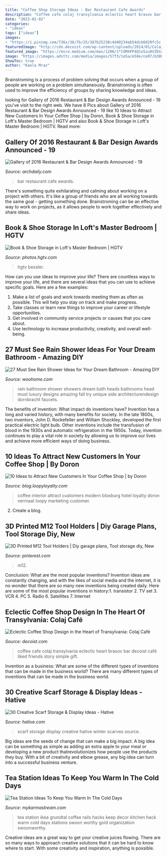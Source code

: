 ```yaml
---
title: "Coffee Shop Storage Ideas : Bar Restaurant Cafe Awards"
description: "Coffee cafe colaj transylvania eclectic heart brasov bar decoist café liked friends story simple gift"
date: "2023-01-02"
categories:
- "ideas"
tags: ["ideas"]
images:
- "https://i.pinimg.com/736x/38/7b/25/387b25238c4d40234ab54dcb0d29fc5c.jpg"
featuredImage: "http://cdn.decoist.com/wp-content/uploads/2014/01/Colaj-Cafe-Brasov-Transylvania-by-Manuel-Teicu-15.jpg"
featured_image: "https://miro.medium.com/max/1200/1*lOMXPP4Q1o5zu0VZEGr2sg.jpeg"
image: "https://images.adsttc.com/media/images/57f3/1e5a/e58e/ce07/b300/0236/large_jpg/News_Cafe_(Johannesburg.jpg?1475550782"
ShowToc: true
author: "Kaela Mraz"
---
```



Brainstroming is a process of problem solving that occurs when a group of people are working on a problem simultaneously. Brainstroming is often used to improve the efficiency of groups by sharing knowledge and ideas.

	

		
looking for Gallery of 2016 Restaurant &amp; Bar Design Awards Announced - 19 you've visit to the right web. We have 8 Pics about Gallery of 2016 Restaurant &amp; Bar Design Awards Announced - 19 like 10 Ideas to Attract New Customers In Your Coffee Shop | by Doron, Book &amp; Shoe Storage in Loft&#039;s Master Bedroom | HGTV and also Book &amp; Shoe Storage in Loft&#039;s Master Bedroom | HGTV. Read more:
		
    
## Gallery Of 2016 Restaurant &amp; Bar Design Awards Announced - 19

<img loading=lazy src="https://images.adsttc.com/media/images/57f3/1e5a/e58e/ce07/b300/0236/large_jpg/News_Cafe_(Johannesburg.jpg?1475550782" onerror="this.onerror=null;this.src='https://tse3.mm.bing.net/th?id=OIP.7LjxiFe2koeDjmtSNDVYJQHaLH&amp;pid=15.1';" alt="Gallery of 2016 Restaurant &amp; Bar Design Awards Announced - 19">

_Source: archdaily.com_

>bar restaurant cafe awards. 

	

There's something quite exhilarating and calming about working on a project with others. It's like a group of friends who are all working towards the same goal - getting something done. Brainstroming can be an effective way to work on projects, as it allows people to work together effectively and share ideas.

    
## Book &amp; Shoe Storage In Loft&#039;s Master Bedroom | HGTV

<img loading=lazy src="https://hgtvhome.sndimg.com/content/dam/images/hgtv/fullset/2015/8/31/0/Heather-Garrett_Loft-Living_21.jpg.rend.hgtvcom.966.1449.suffix/1441036315936.jpeg" onerror="this.onerror=null;this.src='https://tse1.mm.bing.net/th?id=OIP.oILPLLTfQXBctXkI0M2tXwHaLH&amp;pid=15.1';" alt="Book &amp; Shoe Storage in Loft&#039;s Master Bedroom | HGTV">

_Source: photos.hgtv.com_

>hgtv bessler. 

	

How can you use ideas to improve your life?
There are countless ways to improve your life, and there are several ideas that you can use to achieve specific goals. Here are a few examples: 
1. Make a list of goals and work towards meeting them as often as possible. This will help you stay on track and make progress.
2. Take classes or learn new things to improve your career or lifestyle opportunities.
3. Get involved in community service projects or causes that you care about.
4. Use technology to increase productivity, creativity, and overall well-being.

    
## 27 Must See Rain Shower Ideas For Your Dream Bathroom - Amazing DIY

<img loading=lazy src="https://www.woohome.com/wp-content/uploads/2015/03/Rain-Showers-Bathroom-ideas-woohome-26.jpg" onerror="this.onerror=null;this.src='https://tse3.mm.bing.net/th?id=OIP.HFCXi797ckbenI7vH-gDYgHaTg&amp;pid=15.1';" alt="27 Must See Rain Shower Ideas for Your Dream Bathroom - Amazing DIY">

_Source: woohome.com_

>rain bathroom shower showers dream bath heads bathrooms head must luxury designs amazing fall try unique side architecturendesign dornbracht faucets. 

	

The benefits of invention: What impact do inventions have?
Invention has a long and varied history, with many benefits for society. In the late 1800s, two inventors, John D. Rockefeller and William Shockley, developed the first practical electric light bulb. Other inventions include the transfusion of blood in the 1930s and automatic refrigeration in the 1950s. Today, invention continues to play a vital role in society by allowing us to improve our lives and achieve more efficient ways of doing business.

    
## 10 Ideas To Attract New Customers In Your Coffee Shop | By Doron

<img loading=lazy src="https://miro.medium.com/max/1200/1*lOMXPP4Q1o5zu0VZEGr2sg.jpeg" onerror="this.onerror=null;this.src='https://tse1.mm.bing.net/th?id=OIP.jirddU8ZfJlmISIDbarMMgHaKY&amp;pid=15.1';" alt="10 Ideas to Attract New Customers In Your Coffee Shop | by Doron">

_Source: blog.loopyloyalty.com_

>coffee interior attract customers modern bloxburg hotel loyalty doron vermaat loopy marketing customer. 

	

2. Create a blog.

    
## 3D Printed M12 Tool Holders | Diy Garage Plans, Tool Storage Diy, New

<img loading=lazy src="https://i.pinimg.com/736x/38/7b/25/387b25238c4d40234ab54dcb0d29fc5c.jpg" onerror="this.onerror=null;this.src='https://tse4.mm.bing.net/th?id=OIP.otLJRP4_aiBaX2NMSbqkIAHaJ3&amp;pid=15.1';" alt="3D Printed M12 Tool Holders | Diy garage plans, Tool storage diy, New">

_Source: pinterest.com_

>m12. 

	

Conclusion: What are the most popular inventions?
Invention ideas are constantly changing, and with the likes of social media and the internet, it is no wonder that there are so many new inventions being created daily. Here are some of the most popular inventions in history:1. transistor 2. TV set 3. VCR 4. PC 5. Radio 6. Satellites 7. Internet 
    
## Eclectic Coffee Shop Design In The Heart Of Transylvania: Colaj Café

<img loading=lazy src="http://cdn.decoist.com/wp-content/uploads/2014/01/Colaj-Cafe-Brasov-Transylvania-by-Manuel-Teicu-15.jpg" onerror="this.onerror=null;this.src='https://tse4.mm.bing.net/th?id=OIP.6x2_V5Wz2KE-1NnwlFN14AHaLH&amp;pid=15.1';" alt="Eclectic Coffee Shop Design in the Heart of Transylvania: Colaj Café">

_Source: decoist.com_

>coffee cafe colaj transylvania eclectic heart brasov bar decoist café liked friends story simple gift. 

	

Invention as a business: What are some of the different types of inventions that can be made in the business world?
There are many different types of inventions that can be made in the business world.

    
## 30 Creative Scarf Storage &amp; Display Ideas - Hative

<img loading=lazy src="https://hative.com/wp-content/uploads/2015/03/scarf-storage-ideas/4-creative-scarf-storage-and-display-ideas.jpg" onerror="this.onerror=null;this.src='https://tse3.mm.bing.net/th?id=OIP.rnm8gfVyBMAJM-78RhnqxwHaJ4&amp;pid=15.1';" alt="30 Creative Scarf Storage &amp; Display Ideas - Hative">

_Source: hative.com_

>scarf storage display creative hative winter scarves source. 

	

Big ideas are the seeds of change that can make a big impact. A big idea can be something as simple as adding an extra apple to your meal or developing a new product thatrevolutionizes how people use the products they buy. With a bit of creativity and elbow grease, any big idea can turn into a successful business venture.

    
## Tea Station Ideas To Keep You Warm In The Cold Days

<img loading=lazy src="http://mykarmastream.com/wp-content/uploads/2017/09/tea-station-6.jpg" onerror="this.onerror=null;this.src='https://tse2.mm.bing.net/th?id=OIP.YGWZ1DZq4keGEZxgCJt1TgHaLH&amp;pid=15.1';" alt="Tea Station Ideas To Keep You Warm In The Cold Days">

_Source: mykarmastream.com_

>tea station ikea grundtal coffee rails hacks keep decor kitchen hack warm cold days stations swoon worthy gold organization swoonworthy. 

	

Creative ideas are a great way to get your creative juices flowing. There are so many ways to approach creative solutions that it can be hard to know where to start. With some creativity and inspiration, anything is possible.

